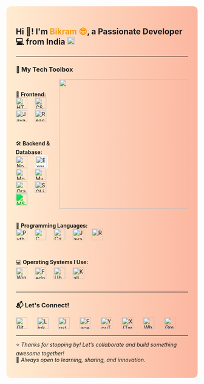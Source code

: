 <div style="background: linear-gradient(to right, #ffecd2, #fcb69f); padding: 25px; border-radius: 12px;">

<h2 align="left">Hi 👋! I'm <span style="color:#f39c12;">Bikram 😎</span>, a Passionate Developer 💻 from India <img src="https://flagcdn.com/w40/in.png" height="20" alt="India flag" /></h2>



---

### 🚀 My Tech Toolbox

<img align="right" padding="25" height="340" src="https://media0.giphy.com/media/VbnUQpnihPSIgIXuZv/giphy.gif?cid=6c09b952kuecqyit10muwm7h1hl4d4tla074jiwcqpi719ds&ep=v1_gifs_search&rid=giphy.gif&ct=g"/>
<div align="left">
<br/>
  
🎨 **Frontend:**<br/>
<a href="https://developer.mozilla.org/en-US/docs/Web/HTML" target="_blank"><img src="https://cdn.jsdelivr.net/gh/devicons/devicon/icons/html5/html5-original.svg" height="30" title="HTML5"/></a>
<img width="12" />
<a href="https://developer.mozilla.org/en-US/docs/Web/CSS" target="_blank"><img src="https://cdn.jsdelivr.net/gh/devicons/devicon/icons/css3/css3-original.svg" height="30" title="CSS3"/></a>
<img width="12" />
<a href="https://developer.mozilla.org/en-US/docs/Web/JavaScript" target="_blank"><img src="https://cdn.jsdelivr.net/gh/devicons/devicon/icons/javascript/javascript-original.svg" height="30" title="JavaScript"/></a>
<img width="12" />
<a href="https://reactjs.org" target="_blank"><img src="https://cdn.jsdelivr.net/gh/devicons/devicon/icons/react/react-original.svg" height="30" title="React"/></a>

<br/>

🛠️ **Backend & Database:**<br/>
<a href="https://nodejs.org" target="_blank"><img src="https://cdn.jsdelivr.net/gh/devicons/devicon/icons/nodejs/nodejs-original.svg" height="30" title="Node.js"/></a>
<img width="12" />
<a href="https://expressjs.com" target="_blank"><img src="https://cdn.jsdelivr.net/gh/devicons/devicon/icons/express/express-original.svg" height="30" title="Express.js" style="background-color: white; padding: 2px; border-radius: 4px;"/></a>
<img width="12" />
<a href="https://www.mongodb.com" target="_blank"><img src="https://cdn.jsdelivr.net/gh/devicons/devicon/icons/mongodb/mongodb-original.svg" height="30" title="MongoDB"/></a>
<img width="12" />
<a href="https://www.mysql.com" target="_blank"><img src="https://cdn.jsdelivr.net/gh/devicons/devicon/icons/mysql/mysql-original.svg" height="30" title="MySQL"/></a>
<img width="12" />
<a href="https://www.oracle.com/database/" target="_blank"><img src="https://cdn.jsdelivr.net/gh/devicons/devicon/icons/oracle/oracle-original.svg" height="30" title="Oracle DB"/></a>
<img width="12" />
<a href="https://www.sqlite.org" target="_blank"><img src="https://cdn.jsdelivr.net/gh/devicons/devicon/icons/sqlite/sqlite-original.svg" height="30" title="SQLite"/></a>
<img width="12" />
<a href="https://www.microsoft.com/en-us/microsoft-365/excel" target="_blank"><img src="https://cdn.jsdelivr.net/gh/simple-icons/simple-icons/icons/microsoftexcel.svg" height="30" title="MS Excel" style="filter: invert(23%) sepia(85%) saturate(1900%) hue-rotate(90deg) brightness(95%) contrast(98%);" /></a>

<br/>

🐍 **Programming Languages:**<br/>
<a href="https://www.python.org" target="_blank"><img src="https://cdn.jsdelivr.net/gh/devicons/devicon/icons/python/python-original.svg" height="30" title="Python"/></a>
<img width="12" />
<a href="https://en.wikipedia.org/wiki/C_(programming_language)" target="_blank"><img src="https://cdn.jsdelivr.net/gh/devicons/devicon/icons/c/c-original.svg" height="30" title="C"/></a>
<img width="12" />
<a href="https://isocpp.org/" target="_blank"><img src="https://cdn.jsdelivr.net/gh/devicons/devicon/icons/cplusplus/cplusplus-original.svg" height="30" title="C++"/></a>
<img width="12" />
<a href="https://www.java.com" target="_blank"><img src="https://cdn.jsdelivr.net/gh/devicons/devicon/icons/java/java-original.svg" height="30" title="Java"/></a>
<img width="12" />
<a href="https://www.r-project.org/" target="_blank"><img src="https://cdn.jsdelivr.net/gh/devicons/devicon/icons/r/r-original.svg" height="30" title="R"/></a>

<br/>

💻 **Operating Systems I Use:**<br/>
<a href="https://www.microsoft.com/windows" target="_blank"><img src="https://cdn.jsdelivr.net/gh/devicons/devicon/icons/windows8/windows8-original.svg" height="30" title="Windows"/></a>
<img width="12" />
<a href="https://getfedora.org" target="_blank"><img src="https://cdn.jsdelivr.net/gh/devicons/devicon/icons/fedora/fedora-original.svg" height="30" title="Fedora"/></a>
<img width="12" />
<a href="https://ubuntu.com" target="_blank"><img src="https://cdn.jsdelivr.net/gh/devicons/devicon/icons/ubuntu/ubuntu-plain.svg" height="30" title="Ubuntu"/></a>
<img width="12" />
<a href="https://www.kali.org" target="_blank"><img src="https://upload.wikimedia.org/wikipedia/commons/2/2b/Kali-dragon-icon.svg" height="30" title="Kali Linux"/></a>
<br/><br/>
</div>

---

### 📬 Let's Connect!

<div align="left">

<a href="https://github.com/TalentlessHuman" target="_blank"><img src="https://cdn.jsdelivr.net/npm/simple-icons/icons/github.svg" height="30" title="GitHub"/></a> <img width="18" />
<a href="https://www.linkedin.com/in/bikram-soren-9260ba254" target="_blank"><img src="https://cdn.jsdelivr.net/npm/simple-icons/icons/linkedin.svg" height="30" title="LinkedIn"/></a> <img width="18" />
<a href="https://www.instagram.com/bikram.tathastu?igsh=emR6ZzAyenoyaGN2" target="_blank"><img src="https://cdn.jsdelivr.net/npm/simple-icons/icons/instagram.svg" height="30" title="Instagram"/></a> <img width="18" />
<a href="https://www.facebook.com/TalentlessB" target="_blank"><img src="https://cdn.jsdelivr.net/npm/simple-icons/icons/facebook.svg" height="30" title="Facebook"/></a> <img width="18" />
<a href="https://www.youtube.com/@imx-bikram" target="_blank"><img src="https://cdn.jsdelivr.net/npm/simple-icons/icons/youtube.svg" height="30" title="YouTube"/></a> <img width="18" />
<a href="https://twitter.com/@BikramSorenWPTH" target="_blank"><img src="https://cdn.jsdelivr.net/npm/simple-icons/icons/x.svg" height="30" title="X (Twitter)"/></a> <img width="18" />
<a href="https://wa.me/918016522251" target="_blank"><img src="https://cdn.jsdelivr.net/npm/simple-icons/icons/whatsapp.svg" height="30" title="WhatsApp"/></a> <img width="18" />
<a href="mailto:bikramsoren222@gmail.com" target="_blank"><img src="https://cdn.jsdelivr.net/npm/simple-icons/icons/gmail.svg" height="30" title="Gmail"/></a>

</div>

---

⭐️ *Thanks for stopping by! Let’s collaborate and build something awesome together!*  
🧠 *Always open to learning, sharing, and innovation.*

</div>
